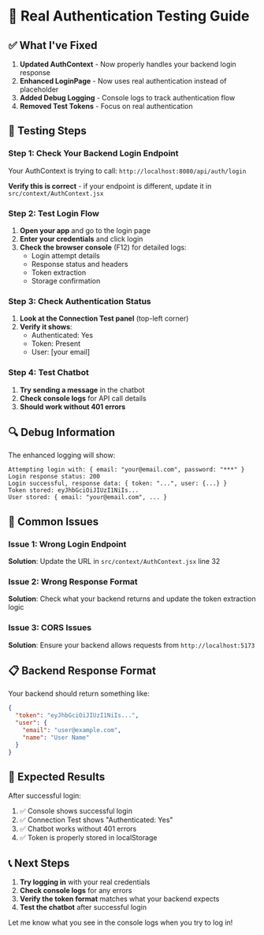 # 🔐 Real Authentication Testing Guide

## ✅ What I've Fixed

1. **Updated AuthContext** - Now properly handles your backend login response
2. **Enhanced LoginPage** - Now uses real authentication instead of placeholder
3. **Added Debug Logging** - Console logs to track authentication flow
4. **Removed Test Tokens** - Focus on real authentication

## 🚀 Testing Steps

### Step 1: Check Your Backend Login Endpoint

Your AuthContext is trying to call: `http://localhost:8080/api/auth/login`

**Verify this is correct** - if your endpoint is different, update it in `src/context/AuthContext.jsx`

### Step 2: Test Login Flow

1. **Open your app** and go to the login page
2. **Enter your credentials** and click login
3. **Check the browser console** (F12) for detailed logs:
   - Login attempt details
   - Response status and headers
   - Token extraction
   - Storage confirmation

### Step 3: Check Authentication Status

1. **Look at the Connection Test panel** (top-left corner)
2. **Verify it shows**:
   - Authenticated: Yes
   - Token: Present
   - User: [your email]

### Step 4: Test Chatbot

1. **Try sending a message** in the chatbot
2. **Check console logs** for API call details
3. **Should work without 401 errors**

## 🔍 Debug Information

The enhanced logging will show:

```
Attempting login with: { email: "your@email.com", password: "***" }
Login response status: 200
Login successful, response data: { token: "...", user: {...} }
Token stored: eyJhbGciOiJIUzI1NiIs...
User stored: { email: "your@email.com", ... }
```

## 🚨 Common Issues

### Issue 1: Wrong Login Endpoint
**Solution**: Update the URL in `src/context/AuthContext.jsx` line 32

### Issue 2: Wrong Response Format
**Solution**: Check what your backend returns and update the token extraction logic

### Issue 3: CORS Issues
**Solution**: Ensure your backend allows requests from `http://localhost:5173`

## 📋 Backend Response Format

Your backend should return something like:
```json
{
  "token": "eyJhbGciOiJIUzI1NiIs...",
  "user": {
    "email": "user@example.com",
    "name": "User Name"
  }
}
```

## 🎯 Expected Results

After successful login:
1. ✅ Console shows successful login
2. ✅ Connection Test shows "Authenticated: Yes"
3. ✅ Chatbot works without 401 errors
4. ✅ Token is properly stored in localStorage

## 📞 Next Steps

1. **Try logging in** with your real credentials
2. **Check console logs** for any errors
3. **Verify the token format** matches what your backend expects
4. **Test the chatbot** after successful login

Let me know what you see in the console logs when you try to log in!
